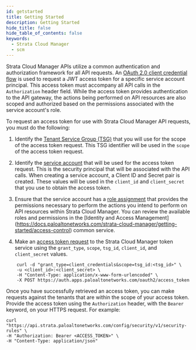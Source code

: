 ```yaml
---
id: getstarted
title: Getting Started
description: Getting Started
hide_title: false
hide_table_of_contents: false
keywords:
  - Strata Cloud Manager
  - scm
---
```


Strata Cloud Manager APIs utilize a common authentication and authorization framework for all API requests.
An [OAuth 2.0 client credential flow](https://datatracker.ietf.org/doc/html/rfc6749#section-4.4) is used to 
request a JWT access token for a specific service account principal. This access token must accompany all 
API calls in the `Authorization` header field.  While the access token provides authentication to the API 
gateway, the actions being performed on API resources are also scoped and authorized based on the permissions 
associated with the service account's role.

To request an access token for use with Strata Cloud Manager API requests, you must do the following:

1. Identify the [Tenant Service Group (TSG)](/scm/docs/tenant-service-groups) that you will use for the 
   scope of the access token request. This TSG identifier will be used in the `scope` of the access token 
   request.

2. Identify the [service account](/scm/docs/service-accounts) that will be used for the access token request. 
   This is the security principal that will be associated with the API calls.  When creating a service account, 
   a Client ID and Secret pair is created.  These values will be used in the `client_id` and `client_secret` that 
   you use to obtain the access token.

3. Ensure that the service account has a [role assignment](/scm/docs/roles-overview) that provides the permissions 
   necessary to perform the actions you intend to perform on API resources within Strata Cloud Manager. You can 
   review the available roles and permissions in the [Identity and Access Management]
   (https://docs.paloaltonetworks.com/strata-cloud-manager/getting-started/access-control) common service.

4. Make an [access token request](/scm/docs/access-tokens) to the Strata Cloud Manager token service using the 
   `grant_type`, `scope`, `tsg_id`, `client_id`, and `client_secret` values.

```
    curl -d "grant_type=client_credentials&scope=tsg_id:<tsg_id>" \
    -u <client_id>:<client_secret> \
    -H "Content-Type: application/x-www-form-urlencoded" \
    -X POST https://auth.apps.paloaltonetworks.com/oauth2/access_token
```

Once you have successfully retrieved an access token, you can make requests against the tenants that are 
within the scope of your access token. Provide the access token using the `Authorization` header, with 
the `Bearer` keyword, on your HTTPS request. For example:

```
curl "https://api.strata.paloaltonetworks.com/config/security/v1/security-rules" \
-H "Authorization: Bearer <ACCESS_TOKEN>" \
-H "Content-Type: application/json"
```

